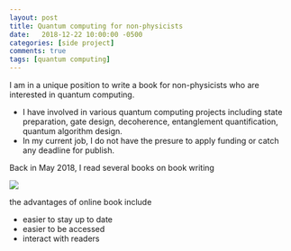 ```yaml
---
layout: post
title: Quantum computing for non-physicists
date:   2018-12-22 10:00:00 -0500
categories: [side project]
comments: true
tags: [quantum computing]
---
```



I am in a unique position to write a book for non-physicists who are interested
in quantum computing.

* I have involved in various quantum computing projects including state preparation,
  gate design, decoherence, entanglement quantification, quantum algorithm design.
* In my current job, I do not have the presure to apply funding or catch any deadline for publish.

Back in May 2018, I read several books on book writing

<a target="_blank"  href="https://www.amazon.com/gp/product/B00YOFLDCG/ref=as_li_tl?ie=UTF8&camp=1789&creative=9325&creativeASIN=B00YOFLDCG&linkCode=as2&tag=nosarthur2016-20&linkId=ee079e44678d1890567ad285d9fb326c"><img border="0" src="//ws-na.amazon-adsystem.com/widgets/q?_encoding=UTF8&MarketPlace=US&ASIN=B00YOFLDCG&ServiceVersion=20070822&ID=AsinImage&WS=1&Format=_SL250_&tag=nosarthur2016-20" ></a><img src="//ir-na.amazon-adsystem.com/e/ir?t=nosarthur2016-20&l=am2&o=1&a=B00YOFLDCG" width="1" height="1" border="0" alt="" style="border:none !important; margin:0px !important;" />

the advantages of online book include

* easier to stay up to date
* easier to be accessed
* interact with readers
